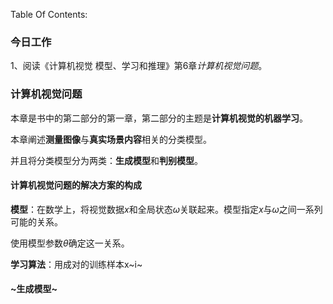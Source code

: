 Table Of Contents:



### 今日工作

1、阅读《计算机视觉 模型、学习和推理》第6章*计算机视觉问题*。



### 计算机视觉问题

本章是书中的第二部分的第一章，第二部分的主题是**计算机视觉的机器学习**。

本章阐述**测量图像**与**真实场景内容**相关的分类模型。

并且将分类模型分为两类：**生成模型**和**判别模型**。

#### 计算机视觉问题的解决方案的构成

**模型**：在数学上，将视觉数据*x*和全局状态*ω*关联起来。模型指定*x*与*ω*之间一系列可能的关系。

使用模型参数*θ*确定这一关系。

**学习算法**：用成对的训练样本x~i~

#### ~生成模型~

